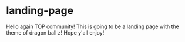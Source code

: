 # landing-page

Hello again TOP community!
This is going to be a landing page with the theme of dragon ball z!
Hope y'all enjoy!
